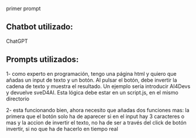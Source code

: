 
primer prompt
## Chatbot utilizado:
ChatGPT 

## Prompts utilizados:
1- como experto en programación, tengo una página html y quiero que añadas un input de texto y un botón. Al pulsar el botón, debe invertir la cadena de texto y muestra el resultado. Un ejemplo sería introducir AI4Devs y devuelve sveD4AI. Esta lógica debe estar en un script.js, en el mismo directorio

2- esta funcionando bien, ahora necesito que añadas dos funciones mas: la primera que el botón solo ha de aparecer si en el input hay 3 caracteres o mas y la accion de invertir el texto, no ha de ser a través del click de botón invertir, si no que ha de hacerlo en tiempo real
